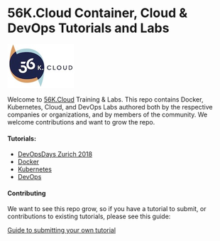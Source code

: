 # 56K.Cloud Container, Cloud & DevOps Tutorials and Labs

<img src="./img/56k.jpg" alt="56K.Cloud Logo" width="150" height="99">

Welcome to [56K.Cloud](https://www.56k.cloud) Training & Labs. This repo contains Docker, Kubernetes, Cloud, and DevOps Labs authored both by the respective companies or organizations, and by members of the community. We welcome contributions and want to grow the repo.

#### Tutorials:
* [DevOpsDays Zurich 2018](DevOpsDays/readme.md)
* [Docker](Docker/README.md)
* [Kubernetes](Kubernetes/README.md)
* [DevOps](DevOps/README.md)


#### Contributing

We want to see this repo grow, so if you have a tutorial to submit, or contributions to existing tutorials, please see this guide:

[Guide to submitting your own tutorial](contribute.md)

